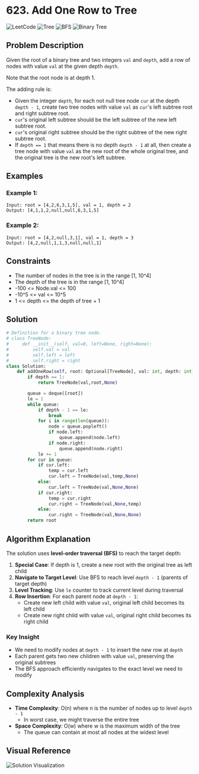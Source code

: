 # 623. Add One Row to Tree

![LeetCode](https://img.shields.io/badge/LeetCode-Medium-orange)
![Tree](https://img.shields.io/badge/Topic-Tree-blue)
![BFS](https://img.shields.io/badge/Topic-BFS-orange)
![Binary Tree](https://img.shields.io/badge/Topic-Binary_Tree-green)

## Problem Description

Given the root of a binary tree and two integers `val` and `depth`, add a row of nodes with value `val` at the given depth `depth`.

Note that the root node is at depth 1.

The adding rule is:

- Given the integer `depth`, for each not null tree node `cur` at the depth `depth - 1`, create two tree nodes with value `val` as `cur`'s left subtree root and right subtree root.
- `cur`'s original left subtree should be the left subtree of the new left subtree root.
- `cur`'s original right subtree should be the right subtree of the new right subtree root.
- If `depth == 1` that means there is no depth `depth - 1` at all, then create a tree node with value `val` as the new root of the whole original tree, and the original tree is the new root's left subtree.

## Examples

### Example 1:

```
Input: root = [4,2,6,3,1,5], val = 1, depth = 2
Output: [4,1,1,2,null,null,6,3,1,5]
```

### Example 2:

```
Input: root = [4,2,null,3,1], val = 1, depth = 3
Output: [4,2,null,1,1,3,null,null,1]
```

## Constraints

- The number of nodes in the tree is in the range [1, 10^4]
- The depth of the tree is in the range [1, 10^4]
- -100 <= Node.val <= 100
- -10^5 <= val <= 10^5
- 1 <= depth <= the depth of tree + 1

## Solution

```python
# Definition for a binary tree node.
# class TreeNode:
#     def __init__(self, val=0, left=None, right=None):
#         self.val = val
#         self.left = left
#         self.right = right
class Solution:
    def addOneRow(self, root: Optional[TreeNode], val: int, depth: int) -> Optional[TreeNode]:
        if depth == 1:
            return TreeNode(val,root,None)

        queue = deque([root])
        le = 1
        while queue:
            if depth - 1 == le:
                break
            for i in range(len(queue)):
                node = queue.popleft()
                if node.left:
                    queue.append(node.left)
                if node.right:
                    queue.append(node.right)
            le += 1
        for cur in queue:
            if cur.left:
                temp = cur.left
                cur.left = TreeNode(val,temp,None)
            else:
                cur.left = TreeNode(val,None,None)
            if cur.right:
                temp = cur.right
                cur.right = TreeNode(val,None,temp)
            else:
                cur.right = TreeNode(val,None,None)
        return root
```

## Algorithm Explanation

The solution uses **level-order traversal (BFS)** to reach the target depth:

1. **Special Case**: If depth is 1, create a new root with the original tree as left child
2. **Navigate to Target Level**: Use BFS to reach level `depth - 1` (parents of target depth)
3. **Level Tracking**: Use `le` counter to track current level during traversal
4. **Row Insertion**: For each parent node at `depth - 1`:
   - Create new left child with value `val`, original left child becomes its left child
   - Create new right child with value `val`, original right child becomes its right child

### Key Insight

- We need to modify nodes at `depth - 1` to insert the new row at `depth`
- Each parent gets two new children with value `val`, preserving the original subtrees
- The BFS approach efficiently navigates to the exact level we need to modify

## Complexity Analysis

- **Time Complexity**: O(n) where n is the number of nodes up to level `depth - 1`
  - In worst case, we might traverse the entire tree
- **Space Complexity**: O(w) where w is the maximum width of the tree
  - The queue can contain at most all nodes at the widest level

## Visual Reference

![Solution Visualization](https://res.cloudinary.com/dfo6ngde0/image/upload/v1755154975/Screenshot_2025-08-14_123245_ksbneu.png)
